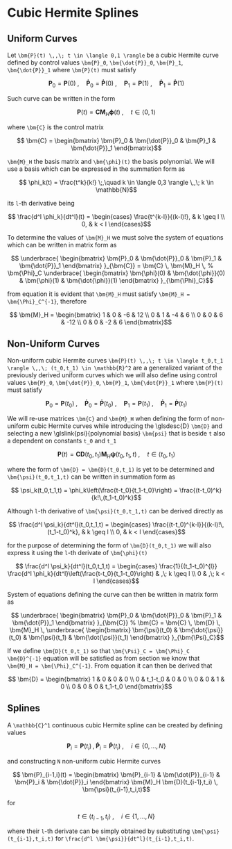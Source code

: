 # Cubic Hermite Splines

## Uniform Curves

Let ``\bm{P}(t) \,,\; t \in \langle 0,1 \rangle`` be a cubic Hermite curve defined by control values ``\bm{P}_0``, ``\bm{\dot{P}}_0``, ``\bm{P}_1``, ``\bm{\dot{P}}_1`` where ``\bm{P}(t)`` must satisfy
```math
	\bm{P}_0 = \bm{P}(0)
	\;,\quad 
	\bm{\dot{P}}_0 =\bm{\dot{P}}(0)
	\;,\quad 
	\bm{P}_1 = \bm{P}(1)
	\;,\quad 
	\bm{\dot{P}}_1 =\bm{\dot{P}}(1)
```
Such curve can be written in the form
```math
	\bm{P}(t)
	=
	\bm{C} \bm{M}_H \bm{\phi}(t)
	\;,\quad 
	t \in \langle 0,1 \rangle
```
where ``\bm{C}`` is the control matrix
```math
	\bm{C}
	=
	\begin{bmatrix}
		\bm{P}_0 & \bm{\dot{P}}_0 & \bm{P}_1 & \bm{\dot{P}}_1
	\end{bmatrix}
```
``\bm{M}_H`` the basis matrix and ``\bm{\phi}(t)`` the basis polynomial. We will use a basis which can be expressed in the summation form as
```math
	\phi_k(t) = \frac{t^k}{k!}
	\;,\quad 
	k \in \langle 0,3 \rangle
	\,,\;
	k \in \mathbb{N}
```
its ``l``-th derivative being
```math
	\frac{d^l \phi_k}{dt^l}(t)
	=
	\begin{cases}
		\frac{t^{k-l}}{(k-l)!}, & k \geq l \\
		0, & k < l
	\end{cases}
```

To determine the values of ``\bm{M}_H`` we must solve the system of equations which can be written in matrix form as
```math
	\underbrace{
	\begin{bmatrix}
		\bm{P}_0 & \bm{\dot{P}}_0 & \bm{P}_1 & \bm{\dot{P}}_1
	\end{bmatrix}
	}_{\bm{C}}
	=
	\bm{C}
	\,
	\bm{M}_H
	\,
	% \bm{\Phi}_C
	\underbrace{
	\begin{bmatrix}
		\bm{\phi}(0) & \bm{\dot{\phi}}(0) &
		\bm{\phi}(1) & \bm{\dot{\phi}}(1)
	\end{bmatrix}
	}_{\bm{\Phi}_C}
```
from equation it is evident that ``\bm{M}_H`` must satisfy ``\bm{M}_H = \bm{\Phi}_C^{-1}``, therefore
```math
	\bm{M}_H
	=
	\begin{bmatrix}
		1  &  0  & -6  &  12 \\
		0  &  1  & -4  &   6 \\
		0  &  0  &  6  & -12 \\
		0  &  0  & -2  &   6
	\end{bmatrix}
```

## Non-Uniform Curves

Non-uniform cubic Hermite curves ``\bm{P}(t) \,,\; t \in \langle t_0,t_1 \rangle \,,\; (t_0,t_1) \in \mathbb{R}^2`` are a generalized variant of the previously derived uniform curves which we will also define using control values ``\bm{P}_0``, ``\bm{\dot{P}}_0``, ``\bm{P}_1``, ``\bm{\dot{P}}_1`` where ``\bm{P}(t)`` must satisfy
```math
	\bm{P}_0 = \bm{P}(t_0)
	\;,\quad 
	\bm{\dot{P}}_0 =\bm{\dot{P}}(t_0)
	\;,\quad 
	\bm{P}_1 = \bm{P}(t_1)
	\;,\quad 
	\bm{\dot{P}}_1 =\bm{\dot{P}}(t_1)
```
We will re-use matrices ``\bm{C}`` and ``\bm{M}_H`` when defining the form of non-uniform cubic Hermite curves while introducing the \glsdesc{D} ``\bm{D}`` and selecting a new \glslink{psi}{polynomial basis} ``\bm{psi}`` that is beside ``t`` also a dependent on constants ``t_0`` and ``t_1``
```math
	\bm{P}(t)
	=
	\bm{C} \bm{D}(t_0,t_1) \bm{M}_H \bm{\psi}(t_0,t_1,t)
	\;,\quad 
	t \in \langle t_0,t_1 \rangle
```
where the form of ``\bm{D} = \bm{D}(t_0,t_1)`` is yet to be determined and ``\bm{\psi}(t_0,t_1,t)`` can be written in summation form as
```math
	\psi_k(t_0,t_1,t)
	=
	\phi_k\left(\frac{t-t_0}{t_1-t_0}\right)
	=
	\frac{(t-t_0)^k}{k!\,(t_1-t_0)^k}
```

Although ``l``-th derivative of ``\bm{\psi}(t_0,t_1,t)`` can be derived directly as
```math
	\frac{d^l \psi_k}{dt^l}(t_0,t_1,t)
	=
	\begin{cases}
		\frac{(t-t_0)^{k-l}}{(k-l)!\,(t_1-t_0)^k}, & k \geq l \\
		0, & k < l
	\end{cases}
```
for the purpose of determining the form of ``\bm{D}(t_0,t_1)`` we will also express it using the ``l``-th derivate of ``\bm{\phi}(t)``
```math
	\frac{d^l \psi_k}{dt^l}(t_0,t_1,t)
	=
	\begin{cases}
		\frac{1}{(t_1-t_0)^{l}} \frac{d^l \phi_k}{dt^l}\left(\frac{t-t_0}{t_1-t_0}\right) & ,\; k \geq l \\
		0 & ,\; k < l
	\end{cases}
```

System of equations defining the curve can then be written in matrix form as
```math
	\underbrace{
	\begin{bmatrix}
		\bm{P}_0 & \bm{\dot{P}}_0 & \bm{P}_1 & \bm{\dot{P}}_1
	\end{bmatrix}
	}_{\bm{C}}
	% \bm{C}
	=
	\bm{C}
	\,
	\bm{D}
	\,
	\bm{M}_H
	\,
	\underbrace{
	\begin{bmatrix}
		\bm{\psi}(t_0) & \bm{\dot{\psi}}(t_0) &
		\bm{\psi}(t_1) & \bm{\dot{\psi}}(t_1)
	\end{bmatrix}
	}_{\bm{\Psi}_C}
```
If we define ``\bm{D}(t_0,t_1)`` so that ``\bm{\Psi}_C = \bm{\Phi}_C \bm{D}^{-1}`` equation will be satisfied as from section we know that ``\bm{M}_H = \bm{\Phi}_C^{-1}``. From equation it can then be derived that
```math
	\bm{D}
	=
	\begin{bmatrix}
		1 & 0       & 0 & 0       \\
		0 & t_1-t_0 & 0 & 0       \\
		0 & 0       & 1 & 0       \\
		0 & 0       & 0 & t_1-t_0
	\end{bmatrix}
```

## Splines

A ``\mathbb{C}^1`` continuous cubic Hermite spline can be created by defining values
```math
	\bm{P}_i = \bm{P}(t_i)
	\,,\;
	\bm{\dot{P}}_i = \bm{\dot{P}}(t_i)
	\;,\quad 
	i \in \{0,\ldots,N\}
```
and constructing ``N`` non-uniform cubic Hermite curves
```math
	\bm{P}_{i-1,i}(t)
	=
	\begin{bmatrix}
		\bm{P}_{i-1} & \bm{\dot{P}}_{i-1} & \bm{P}_i & \bm{\dot{P}}_i
	\end{bmatrix}
	\bm{M}_H
	\bm{D}(t_{i-1},t_i)
	\,
	\bm{\psi}(t_{i-1},t_i,t)
```
for
```math
	t \in \langle t_{i-1}, t_i \rangle
	\;,\quad 
	i \in \{1,\ldots,N\} 
```
where their ``l``-th derivate can be simply obtained by substituting ``\bm{\psi}(t_{i-1},t_i,t)`` for ``\frac{d^l \bm{\psi}}{dt^l}(t_{i-1},t_i,t)``.